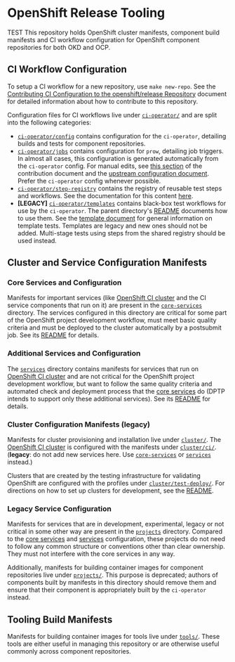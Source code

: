 # OpenShift Release Tooling

TEST This repository holds OpenShift cluster manifests, component build manifests and
CI workflow configuration for OpenShift component repositories for both OKD and
OCP.

## CI Workflow Configuration

To setup a CI workflow for a new repository, use `make new-repo`. See the
[Contributing CI Configuration to the openshift/release Repository](https://docs.ci.openshift.org/docs/how-tos/contributing-openshift-release/)
document for detailed information about how to contribute to this repository.

Configuration files for CI workflows live under [`ci-operator/`](./ci-operator/)
and are split into the following categories:

 - [`ci-operator/config`](./ci-operator/config/) contains configuration for the
   `ci-operator`, detailing builds and tests for component repositories.
 - [`ci-operator/jobs`](./ci-operator/jobs/) contains configuration for `prow`,
   detailing job triggers. In almost all cases, this configuration is
   generated automatically from the `ci-operator` config. For manual edits, see
   [this section](https://docs.ci.openshift.org/docs/how-tos/contributing-openshift-release/#component-ci-configuration)
   of the contribution document and the [upstream configuration document](https://github.com/kubernetes/test-infra/blob/master/prow/README.md#how-to-add-new-jobs). Prefer the `ci-operator` config whenever possible.
 - [`ci-operator/step-registry`](./ci-operator/step-registry/) contains the
   registry of reusable test steps and workflows. See the documentation for
   this content [here](https://steps.ci.openshift.org/help).
 - **[LEGACY]** [`ci-operator/templates`](./ci-operator/templates/) contains black-box test
   workflows for use by the `ci-operator`. The parent directory's
   [README](./ci-operator#end-to-end-tests) documents how to use them. See the
   [template document](https://github.com/openshift/ci-tools/blob/master/TEMPLATES.md)
   for general information on template tests. Templates are legacy and new
   ones should not be added. Multi-stage tests using steps from the shared
   registry should be used instead.

## Cluster and Service Configuration Manifests

### Core Services and Configuration

Manifests for important services (like [OpenShift CI cluster](https://api.ci.openshift.org/)
and the CI service components that run on it) are present in the
[`core-services`](./core-services) directory. The services configured in this
directory are critical for some part of the OpenShift project development
workflow, must meet basic quality criteria and must be deployed to the cluster
automatically by a postsubmit job. See its [README](./core-services/README.md)
for details.

### Additional Services and Configuration

The [`services`](./services) directory contains manifests for services that run
on [OpenShift CI cluster](https://api.ci.openshift.org/) and are not critical
for the OpenShift project development workflow, but want to follow the same
quality criteria and automated check and deployment process that the [core
services](#core-services-and-configuration) do (DPTP intends to support only
these additional services). See its [README](./services/README.md) for details.

### Cluster Configuration Manifests (legacy)

Manifests for cluster provisioning and installation live under [`cluster/`](./cluster/).
The [OpenShift CI cluster](https://api.ci.openshift.org/) is configured with the
manifests under [`cluster/ci/`](./cluster/ci/). (**legacy**: do not add new
services here. Use [`core-services`](./core-services) or
[`services`](./services) instead.)

Clusters that are created by the testing infrastructure for validating OpenShift
are configured with the profiles under [`cluster/test-deploy/`](./cluster/test-deploy/).
For directions on how to set up clusters for development, see the
[README](./cluster/test-deploy/README.md).

### Legacy Service Configuration

Manifests for services that are in development, experimental, legacy or not
critical in some other way are present in the [`projects`](./projects)
directory. Compared to the [core services](#core-services-and-configuration) and
[services](#additional-services-and-configuration) configuration,
these projects do not need to follow any common structure or conventions other
than clear ownership. They must not interfere with the core services in any way.

Additionally, manifests for building container images for component repositories
live under [`projects/`](./projects/). This purpose is deprecated; authors of
components built by manifests in this directory should remove them and ensure
that their component is appropriately built by the `ci-operator` instead.

## Tooling Build Manifests

Manifests for building container images for tools live under [`tools/`](./tools/).
These tools are either useful in managing this repository or are otherwise useful
commonly across component repositories.
